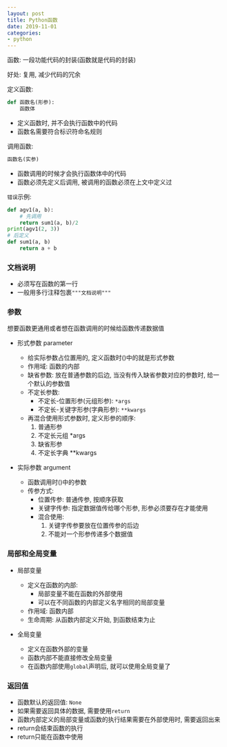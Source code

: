 ```yaml
---
layout: post
title: Python函数
date: 2019-11-01
categories:
- python
---
```


函数: 一段功能代码的封装(函数就是代码的封装)<br>

好处: 复用, 减少代码的冗余<br>

定义函数:
```python
def 函数名(形参):
    函数体
```

* 定义函数时, 并不会执行函数中的代码
* 函数名需要符合标识符命名规则

调用函数:
```python
函数名(实参)
```

* 函数调用的时候才会执行函数体中的代码
* 函数必须先定义后调用, 被调用的函数必须在上文中定义过

`错误`示例:
```python
def agv1(a, b):
    # 先调用
    return sum1(a, b)/2
print(agv1(2, 3))
# 后定义
def sum1(a, b)
    return a + b
```

### 文档说明
* 必须写在函数的第一行
* 一般用多行注释包裹`"""文档说明"""`

### 参数
想要函数更通用或者想在函数调用的时候给函数传递数据值<br>
* 形式参数 parameter
	* 给实际参数占位置用的, 定义函数时()中的就是形式参数
	* 作用域: 函数的内部
	* 缺省参数: 放在普通参数的后边, 当没有传入缺省参数对应的参数时, 给一个默认的参数值
	* 不定长参数:
		* 不定长-位置形参(元组形参): `*args`
		* 不定长-关键字形参(字典形参): `**kwargs`
	* 再混合使用形式参数时, 定义形参的顺序:
		1. 普通形参
		2. 不定长元组 *args
		3. 缺省形参 
		4. 不定长字典 **kwargs

* 实际参数 argument
	* 函数调用时()中的参数
	* 传参方式:
		* 位置传参: 普通传参, 按顺序获取
		* 关键字传参: 指定数据值传给哪个形参, 形参必须要存在才能使用
		* 混合使用:
			1. 关键字传参要放在位置传参的后边
			2. 不能对一个形参传递多个数据值

### 局部和全局变量
* 局部变量
	* 定义在函数的内部:
		* 局部变量不能在函数的外部使用
		* 可以在不同函数的内部定义名字相同的局部变量
	* 作用域: 函数内部
	* 生命周期: 从函数内部定义开始, 到函数结束为止

* 全局变量
	* 定义在函数外部的变量
	* 函数内部不能直接修改全局变量
	* 在函数内部使用`global`声明后, 就可以使用全局变量了

### 返回值

* 函数默认的返回值: `None`
* 如果需要返回具体的数据, 需要使用`return`
* 函数内部定义的局部变量或函数的执行结果需要在外部使用时, 需要返回出来
* return会结束函数的执行
* return只能在函数中使用
